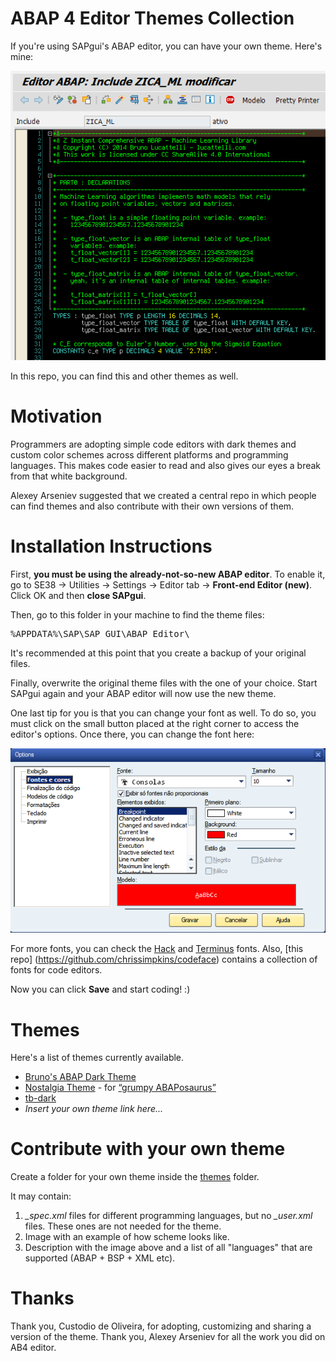 # ABAP 4 Editor Themes Collection

If you're using SAPgui's ABAP editor, you can have your own theme. Here's mine:

![terminus](img/terminus.png)

In this repo, you can find this and other themes as well.

# Motivation

Programmers are adopting simple code editors with dark themes and custom color schemes across different platforms and programming languages. This makes code easier to read and also gives our eyes a break from that white background.

Alexey Arseniev suggested that we created a central repo in which people can find themes and also contribute with their own versions of them.

# Installation Instructions

First, **you must be using the already-not-so-new ABAP editor**. To enable it, go to SE38 -> Utilities -> Settings -> Editor tab -> **Front-end Editor (new)**. Click OK and then **close SAPgui**.

Then, go to this folder in your machine to find the theme files:

<pre>%APPDATA%\SAP\SAP GUI\ABAP Editor\</pre>

It's recommended at this point that you create a backup of your original files.

Finally, overwrite the original theme files with the one of your choice. Start SAPgui again and your ABAP editor will now use the new theme.

One last tip for you is that you can change your font as well. To do so, you must click on the small button placed at the right corner to access the editor's options. Once there, you can change the font here:

[![detail_font](img/detail_font.png)](img/detail_font.png)

For more fonts, you can check the [Hack](http://sourcefoundry.org/hack/) and [Terminus](http://terminus-font.sourceforge.net) fonts. Also, [this repo] (https://github.com/chrissimpkins/codeface) contains a collection of fonts for code editors.

Now you can click **Save** and start coding! :)

# Themes

Here's a list of themes currently available.

* [Bruno's ABAP Dark Theme](themes/brl-dark-editor/theme-info.md)
* [Nostalgia Theme](themes/nostalgia/theme-info.md) - for [“grumpy ABAPosaurus”](https://blogs.sap.com/2017/08/01/old-new-abap-editor/?replytocom=385416#respond)
* [tb-dark](themes/tb-dark/)
* *Insert your own theme link here...*

# Contribute with your own theme

Create a folder for your own theme inside the [themes](themes/) folder.

It may contain:
1. *_spec.xml* files for different programming languages, but no *_user.xml* files. These ones are not needed for the theme.
2. Image with an example of how scheme looks like.
3. Description with the image above and a list of all "languages" that are supported (ABAP + BSP + XML etc).

# Thanks

Thank you, Custodio de Oliveira, for adopting, customizing and sharing a version of the theme. Thank you, Alexey Arseniev for all the work you did on AB4 editor.
